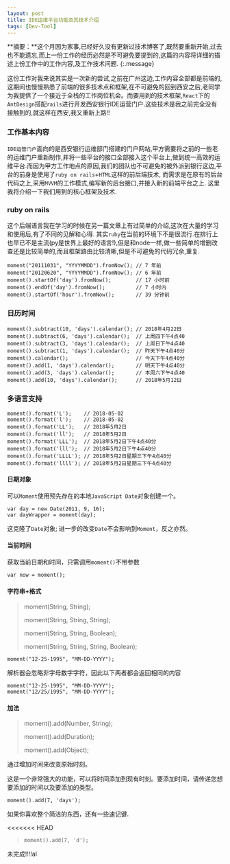 ```yaml
---
layout: post
title: IDE运维平台功能及其技术介绍
tags: [Dev-Tool]
---
```


**摘要：**这个月因为家事,已经好久没有更新过技术博客了,既然要重新开始,过去也不能遗忘,而上一份工作的经历必然是不可避免要提到的,这篇的内容将详细的描述上份工作中的工作内容,及工作技术问题.
{:.message}

这份工作对我来说其实是一次新的尝试,之前在广州这边,工作内容全部都是前端的,这期间也慢慢熟悉了前端的很多技术点和框架,在不可避免的回到西安之后,老同学为我提供了一个接近于全栈的工作岗位机会。而要用到的技术框架,`React`下的`AntDesign`搭配`rails`进行开发西安银行IDE运营门户.这些技术是我之前完全没有接触到的,就这样在西安,我又重新上路!!

### 工作基本内容
`IDE运营门户`面向的是西安银行运维部门搭建的门户网站,甲方需要将之前的一些老的运维门户重新制作,并将一些平台的接口全部接入这个平台上,做到统一高效的运维平台.而因为甲方工作地点的原因,我们的团队也不可避免的被外派到银行这边,平台的前身是使用了`ruby on rails`+`HTML`这样的前后端技术, 而需求是在原有的后台代码之上,采用`MVVM`的工作模式,编写新的后台接口,并接入新的前端平台之上.
这里我将介绍一下我们用到的核心框架及技术. 



### ruby on rails
这个后端语言我在学习的时候在另一篇文章上有过简单的介绍,这次在大量的学习和使用后,有了不同的见解和心得.
其实`ruby`在当前的环境下不是很流行.在排行上也早已不是主流(py是世界上最好的语言!),但是和node一样,做一些简单的增删改查还是比较简单的,而且框架路由比较清晰,但是不可避免的代码冗余,重复.
```
moment("20111031", "YYYYMMDD").fromNow(); // 7 年前
moment("20120620", "YYYYMMDD").fromNow(); // 6 年前
moment().startOf('day').fromNow();        // 17 小时前
moment().endOf('day').fromNow();          // 7 小时内
moment().startOf('hour').fromNow();       // 39 分钟前
```
### 日历时间
```
moment().subtract(10, 'days').calendar(); // 2018年4月22日
moment().subtract(6, 'days').calendar();  // 上周四下午4点40
moment().subtract(3, 'days').calendar();  // 上周日下午4点40
moment().subtract(1, 'days').calendar();  // 昨天下午4点40分
moment().calendar();                      // 今天下午4点40分
moment().add(1, 'days').calendar();       // 明天下午4点40分
moment().add(3, 'days').calendar();       // 本周六下午4点40
moment().add(10, 'days').calendar();      // 2018年5月12日
```

### 多语言支持
```
moment().format('L');    // 2018-05-02
moment().format('l');    // 2018-05-02
moment().format('LL');   // 2018年5月2日
moment().format('ll');   // 2018年5月2日
moment().format('LLL');  // 2018年5月2日下午4点40分
moment().format('lll');  // 2018年5月2日下午4点40分
moment().format('LLLL'); // 2018年5月2日星期三下午4点40分
moment().format('llll'); // 2018年5月2日星期三下午4点40分
```

#### 日期对象 
可以`Moment`使用预先存在的本地`JavaScript Date`对象创建一个。
```
var day = new Date(2011, 9, 16);
var dayWrapper = moment(day);
```
这克隆了`Date`对象; 进一步的改变`Date`不会影响到`Moment`，反之亦然。

#### 当前时间 
获取当前日期和时间，只需调用`moment()`不带参数
```
var now = moment();
```

#### 字符串+格式 

> moment(String, String);
> 
> moment(String, String, String);
> 
> moment(String, String, Boolean);
> 
> moment(String, String, String, Boolean);

`moment("12-25-1995", "MM-DD-YYYY");`

解析器会忽略非字母数字字符，因此以下两者都会返回相同的内容
```
moment("12-25-1995", "MM-DD-YYYY");
moment("12/25/1995", "MM-DD-YYYY");
```

#### 加法
> moment().add(Number, String);
> 
> moment().add(Duration);
> 
> moment().add(Object);

通过增加时间来改变原始时刻。

这是一个非常强大的功能，可以将时间添加到现有时刻。要添加时间，请传递您想要添加的时间以及要添加的类型。

> 
`moment().add(7, 'days');`

如果你喜欢整个简洁的东西，还有一些速记键.

<<<<<<< HEAD
> `moment().add(7, 'd');`

未完成!!!!al